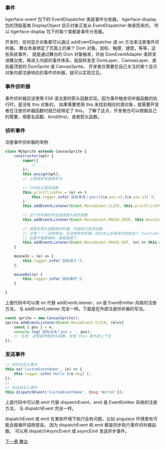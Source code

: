 ### 事件

tigerface-event 包下的 EventDispatcher 类是事件分发器。
tigerface-display 包的顶级基类 DisplayObject 
显示对象正是从 EventDispatcher 继承而来的，
所以 tigerface-display 包下的每个类都是事件分发器。

开发时，任何显示对象都可以通过 addEventDispatcher 或 on 方法来注册事件侦听器。
舞台本身绑定了页面上的某个 Dom 对象。鼠标、触摸、键盘，等等，这些系统事件，
就是通过舞台的 Dom 对象触发，并由 DomEventAdapter 类转发进舞台类，再进入内部的事件体系，层层转发至
DomLayer、CanvasLayer、直到最顶层的 DomSprite 或 CanvasSprite。
开发者仅需要在自己关注的某个显示对象内部注册响应的事件侦听器，就可以实现交互。

### 事件侦听器

事件侦听器应该使用 ES6 语法里的箭头函数实现。因为事件触发侦听器函数的执行时，是没有 this 对象的，
如果需要使用 this 来找到相应的源对象，就需要开发者在注册侦听器函数时就已经绑定了 this。
了解了这点，开发者也可以根据自己的需要，用匿名函数、bind(this)、或者箭头函数。

### 侦听事件

注册事件侦听器的举例
```javascript
class MySprite extends CanvasSprite {
    constructor(opt) {
        super({
            // ...
        });
        this.assign(opt);
        // 上面是标准套路写法
        
        // 行内定义成员函数
        this.printClickPos = (e) => {
            this.logger.info(`鼠标单击！pos=(${e.pos.x},${e.pos.y})`);
        }
        this.addEventListener(Event.MouseEvent.CLICK, this.printClickPos);
        
        // 这个侦听器的写法是用箭头成员函数
        this.addEventListener(Event.MouseEvent.MOUSE_OVER, this.mouseIn);
        
        // 用匿名箭头函数做侦听器，内部执行成员函数.
        // 注意！！！这种用法，无法移除侦听器。因为怎么在移除时找到这个 function 呢？
        // 如果不需要移除，那就随便了
        this.addEventListener(Event.MouseEvent.MOUSE_OUT, (e) => this.mouseOut);
    }
    
    mouseIn = (e) => {
        this.logger.info('鼠标进入');
    };
    
    mouseOut(e) {
        this.logger.info('鼠标离开');
    }
    
}
```
上面代码中可以用 on 代替 addEventListener，on 是 EventEmitter 风格的注册方法，
与 addEventListener 完全一样。下面是在外部注册侦听器的写法。

```javascript
const sprite = new CanvasSprite();
sprite.addEventListener(Event.MouseEvent.CLICK, (e)=>{
    const { pos } = e;
    console.log('鼠标点击！pos = ', pos);
    // 注意: 这里虽然是箭头函数，但是 this 是外部上下文
});

```

### 发送事件
```javascript
// 侦听自定义事件
this.on('CustomEventName', (e) => {
    this.logger.info(`Hello ${e.msg}`);
});
// ...
// 发送自定义事件
this.dispatchEvent('CustomEventName', {msg:'World!'});


```
上面代码中可以用 emit 代替 dispatchEvent，emit 是 EventEmitter 风格的注册方法，
与 dispatchEvent 完全一样。

dispatchEvent 或 emit 在某些环境下执行会有问题，比如 angularjs 环境里有可能会报循环调用错误。
因为 dispatchEvent 和 emit 都是同步执行事件侦听器函数。
可以用 dispatchAsyncEvent 或 asyncEmit 发送异步事件。

[下一章 舞台](stage.md)